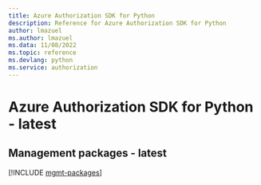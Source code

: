 ```yaml
---
title: Azure Authorization SDK for Python
description: Reference for Azure Authorization SDK for Python
author: lmazuel
ms.author: lmazuel
ms.data: 11/08/2022
ms.topic: reference
ms.devlang: python
ms.service: authorization
---
```

# Azure Authorization SDK for Python - latest

## Management packages - latest
[!INCLUDE [mgmt-packages](authorization-mgmt-index.md)]

